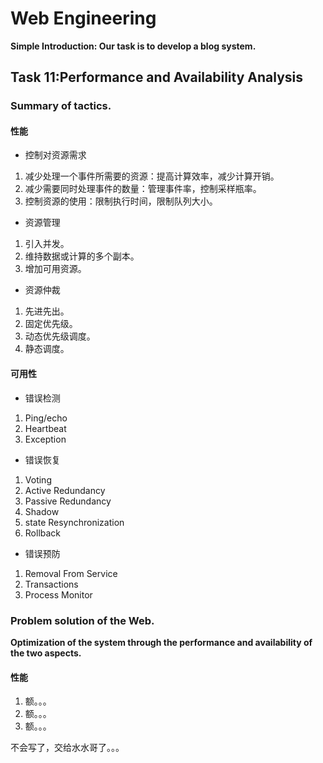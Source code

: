 # Web Engineering
**Simple Introduction: Our task is to develop a blog system.**

## Task 11:Performance and Availability Analysis

### Summary of tactics.

#### 性能

- 控制对资源需求

 1. 减少处理一个事件所需要的资源：提高计算效率，减少计算开销。
 2. 减少需要同时处理事件的数量：管理事件率，控制采样瓶率。
 3. 控制资源的使用：限制执行时间，限制队列大小。


- 资源管理

 1. 引入并发。
 2. 维持数据或计算的多个副本。
 3. 增加可用资源。


- 资源仲裁

 1. 先进先出。
 2. 固定优先级。
 3. 动态优先级调度。
 4. 静态调度。

#### 可用性

- 错误检测

 1. Ping/echo
 2. Heartbeat
 3. Exception

- 错误恢复

 1. Voting
 2. Active Redundancy
 3. Passive Redundancy
 4. Shadow
 5. state Resynchronization
 6. Rollback

- 错误预防

 1. Removal From Service
 2. Transactions
 3. Process Monitor

### Problem solution of the Web.
**Optimization of the system through the performance and availability of the two aspects.**

#### 性能

1. 额。。。
2. 额。。。
3. 额。。。

不会写了，交给水水哥了。。。